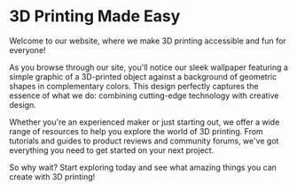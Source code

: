 <!--font:Poppins-->

# 3D Printing Made Easy

Welcome to our website, where we make 3D printing accessible and fun for everyone! 

As you browse through our site, you'll notice our sleek wallpaper featuring a simple graphic of a 3D-printed object against a background of geometric shapes in complementary colors. This design perfectly captures the essence of what we do: combining cutting-edge technology with creative design.

Whether you're an experienced maker or just starting out, we offer a wide range of resources to help you explore the world of 3D printing. From tutorials and guides to product reviews and community forums, we've got everything you need to get started on your next project.

So why wait? Start exploring today and see what amazing things you can create with 3D printing!

<!--

Write me markdown content of website with wallpaper:

"A wallpaper with a simple graphic of a 3D-printed object, against a background of geometric shapes in complementary colors."

The header of the page should not be copy of the text but rather a real content of the website which is using this wallpaper.


---


# 3D Printing Made Easy

Welcome to our website, where we make 3D printing accessible and fun for everyone! 

As you browse through our site, you'll notice our sleek wallpaper featuring a simple graphic of a 3D-printed object against a background of geometric shapes in complementary colors. This design perfectly captures the essence of what we do: combining cutting-edge technology with creative design.

Whether you're an experienced maker or just starting out, we offer a wide range of resources to help you explore the world of 3D printing. From tutorials and guides to product reviews and community forums, we've got everything you need to get started on your next project.

So why wait? Start exploring today and see what amazing things you can create with 3D printing!


---


Write me a Google font which is best fitting for the website.

Pick from the list:
- Futura
- Exo 2
- Orbitron
- Alegreya
- Poppins
- Montserrat
- Great Vibes
- Barlow Condensed
- Lobster
- IBM Plex Sans
- Lato
- Raleway
- Inter
- Playfair Display
- Dancing Script
- Roboto
- Open Sans


Write just the font name nothing else.


---


Poppins

-->
